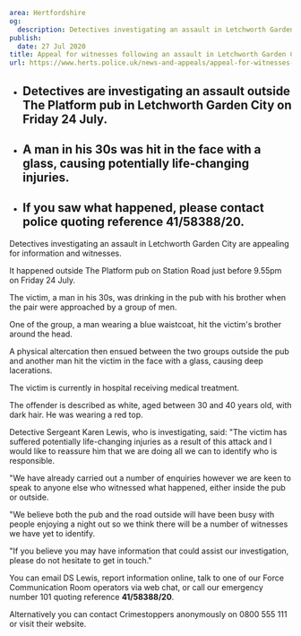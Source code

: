 ```yaml
area: Hertfordshire
og:
  description: Detectives investigating an assault in Letchworth Garden City are appealing for information and witnesses.
publish:
  date: 27 Jul 2020
title: Appeal for witnesses following an assault in Letchworth Garden City
url: https://www.herts.police.uk/news-and-appeals/appeal-for-witnesses-following-an-assault-in-letchworth-garden-city-0410g
```

* ## Detectives are investigating an assault outside The Platform pub in Letchworth Garden City on Friday 24 July.

 * ## A man in his 30s was hit in the face with a glass, causing potentially life-changing injuries.

 * ## If you saw what happened, please contact police quoting reference 41/58388/20.

Detectives investigating an assault in Letchworth Garden City are appealing for information and witnesses.

It happened outside The Platform pub on Station Road just before 9.55pm on Friday 24 July.

The victim, a man in his 30s, was drinking in the pub with his brother when the pair were approached by a group of men.

One of the group, a man wearing a blue waistcoat, hit the victim's brother around the head.

A physical altercation then ensued between the two groups outside the pub and another man hit the victim in the face with a glass, causing deep lacerations.

The victim is currently in hospital receiving medical treatment.

The offender is described as white, aged between 30 and 40 years old, with dark hair. He was wearing a red top.

Detective Sergeant Karen Lewis, who is investigating, said: "The victim has suffered potentially life-changing injuries as a result of this attack and I would like to reassure him that we are doing all we can to identify who is responsible.

"We have already carried out a number of enquiries however we are keen to speak to anyone else who witnessed what happened, either inside the pub or outside.

"We believe both the pub and the road outside will have been busy with people enjoying a night out so we think there will be a number of witnesses we have yet to identify.

"If you believe you may have information that could assist our investigation, please do not hesitate to get in touch."

You can email DS Lewis, report information online, talk to one of our Force Communication Room operators via web chat, or call our emergency number 101 quoting reference **41/58388/20**.

Alternatively you can contact Crimestoppers anonymously on 0800 555 111 or visit their website.
